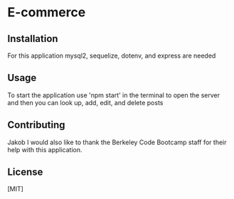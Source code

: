 # E-commerce

## Installation
For this application mysql2, sequelize, dotenv, and express are needed

## Usage
To start the application use 'npm start' in the terminal to open the server and then you can look up, add, edit, and delete posts

## Contributing
Jakob
I would also like to thank the Berkeley Code Bootcamp staff for their help with this application.

## License
[MIT]